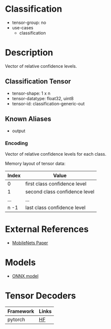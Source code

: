 # Classification

- tensor-group: no
- use-cases
    - classification

# Description

Vector of relative confidence levels.

## Classification Tensor

- tensor-shape: 1 x n
- tensor-datatype: float32, uint8
- tensor-id: classification-generic-out

## Known Aliases
* output

### Encoding
Vector of relative confidence levels for each class.

Memory layout of tensor data:

|Index  |  Value                             |
|---    |---                                 |
| 0     |  first class confidence level      |
| 1     |  second class confidence level     | 
| ...   |  ...                               |
| n -1  |  last class confidence level       |

# External References

* [MobileNets Paper](https://arxiv.org/pdf/1704.04861)

# Models

* [ONNX model](https://gitlab.collabora.com/gstreamer/onnx-models/-/blob/master/models/mobilenetv2-10.onnx)

# Tensor Decoders
|Framework | Links |
|---       |---    |
|pytorch | [HF](https://huggingface.co/docs/transformers/en/model_doc/mobilenet_v2#transformers.MobileNetV2ForImageClassification.forward.example) |
